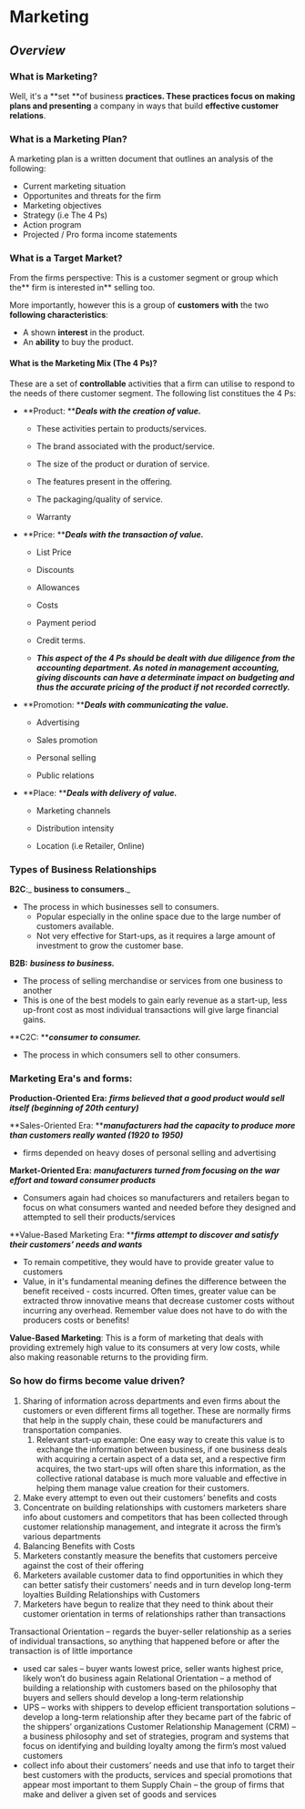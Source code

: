 # Marketing

## _Overview_

### What is Marketing?

Well, it's a **set **of business **practices. **These practices **focus** on making** plans and presenting** a company in ways that build **effective customer relations**.

### What is a Marketing Plan?

A marketing plan is a written document that outlines an analysis of the following:

* Current marketing situation
* Opportunites and threats for the firm
* Marketing objectives
* Strategy \(i.e The 4 Ps\)
* Action program
* Projected / Pro forma income statements

### What is a Target Market?

From the firms perspective: This is a customer segment or group which the** firm is interested in** selling too.

More importantly, however this is a group of **customers** **with** the two **following characteristics**:

* A shown **interest** in the product.
* An **ability** to buy the product.

#### What is the Marketing Mix \(The 4 Ps\)?

These are a set of **controllable** activities that a firm can utilise to respond to the needs of there customer segment. The following list constitues the 4 Ps:

* **Product: **_**Deals with the creation of value.**_

  * These activities pertain to products/services.

  * The brand associated with the product/service.

  * The size of the product or duration of service.

  * The features present in the offering.

  * The packaging/quality of service.

  * Warranty

* **Price: **_**Deals with the transaction of value.**_

  * List Price

  * Discounts

  * Allowances

  * Costs

  * Payment period

  * Credit terms.

  * _**This aspect of the 4 Ps should be dealt with due diligence from the accounting department. As noted in management accounting, giving discounts can have a determinate impact on budgeting and thus the accurate pricing of the product if not recorded correctly.**_

* **Promotion: **_**Deals with communicating the value.**_

  * Advertising

  * Sales promotion

  * Personal selling

  * Public relations

* **Place: **_**Deals with delivery of value.**_

  * Marketing channels

  * Distribution intensity

  * Location \(i.e Retailer, Online\)

### Types of Business Relationships

**B2C**:_ **business to consumers**._

* The process in which businesses sell to consumers.
  * Popular especially in the online space due to the large number of customers available.
  * Not very effective for Start-ups, as it requires a large amount of investment to grow the customer base.

**B2B:** _**business to business.**_

* The process of selling merchandise or services from one business to another
* This is one of the best models to gain early revenue as a start-up, less up-front cost as most individual transactions will give large financial gains.

**C2C: **_**consumer to consumer.**_

* The process in which consumers sell to other consumers.

### Marketing Era's and forms:

**Production-Oriented Era:**  _**firms believed that a good product would sell itself \(beginning of 20th century\)**_

**Sales-Oriented Era: **_**manufacturers had the capacity to produce more than customers really wanted \(1920 to 1950\)**_

* firms depended on heavy doses of personal selling and advertising 

**Market-Oriented Era:** _**manufacturers turned from focusing on the war effort and toward consumer products**_

* Consumers again had choices so manufacturers and retailers began to focus on what consumers wanted and needed before they designed and attempted to sell their products/services

**Value-Based Marketing Era: **_**firms attempt to discover and satisfy their customers’ needs and wants**_

* To remain competitive, they would have to provide greater value to customers 
* Value, in it's fundamental meaning defines the difference between the benefit received - costs incurred. Often times, greater value can be extracted throw innovative means that decrease customer costs without incurring any overhead. Remember value does not have to do with the producers costs or benefits!

**Value-Based Marketing**: This is a form of marketing that deals with providing extremely high value to its consumers at very low costs, while also making reasonable returns to the providing firm.

### So how do firms become value driven?

1. Sharing of information across departments and even firms about the customers or even different firms all together. These are normally firms that help in the supply chain, these could be manufacturers and transportation companies.
   1. Relevant start-up example: One easy way to create this value is to exchange the information between business, if one business deals with acquiring a certain aspect of a data set, and a respective firm acquires, the two start-ups will often share this information, as the collective rational database is much more valuable and effective in helping them manage value creation for their customers. 
2. Make every attempt to even out their customers’ benefits and costs
3.  Concentrate on building relationships with customers
   marketers share info about customers and competitors that has been collected through customer relationship management, and integrate it across the firm’s various departments
4. Balancing Benefits with Costs
5. Marketers constantly measure the benefits that customers perceive against the cost of their offering
6. Marketers available customer data to find opportunities in which they can better satisfy their customers’ needs and in turn develop long-term loyalties
   Building Relationships with Customers
7. Marketers have begun to realize that they need to think about their customer orientation in terms of relationships rather than transactions

Transactional Orientation – regards the buyer-seller relationship as a series of individual transactions, so anything that happened before or after the transaction is of little importance

* used car sales – buyer wants lowest price, seller wants highest price, likely won’t do business again
  Relational Orientation – a method of building a relationship with customers based on the philosophy that buyers and sellers should develop a long-term relationship
* UPS – works with shippers to develop efficient transportation solutions – develop a long-term relationship after they became part of the fabric of the shippers’ organizations
  Customer Relationship Management \(CRM\) – a business philosophy and set of strategies, program and systems that focus on identifying and building loyalty among the firm’s most valued customers
* collect info about their customers’ needs and use that info to target their best customers with the products, services and special promotions that appear most important to them
  Supply Chain – the group of firms that make and deliver a given set of goods and services



